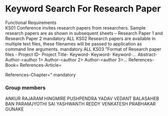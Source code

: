 # Keyword Search For Research Paper



Functional Requirements			
KS01	Conference invites research papers from researchers. Sample research papers are as shown in subsequent sheets – Research Paper 1 and Research Paper 2	mandatory 	ALL
KS02	Research papers are available in multiple text files, these filenames will be passed to application as command line arguments.	mandatory	ALL
KS03	  "Format of Research paper files -
        Project ID-<project id>
        Project Title-<project title>
        Keyword-<keyword1>
        Keyword-<keyword2>
        Keyword-<keyword3>...
        Abstract-<abstract>
        Author-<author 1>
        Author-<author 2>
        Author-<author 3>…
        References-Book=<book name>
        References-Article=<article name>
        References-Chapter=<chapter name>"	mandatory	
  
  
### Group members
ANKUR RAJARAM HINGMIRE
PUSHPENDRA  YADAV
VEDANT BALASAHEB BAN
PARAMJYOTHI SAI  YASHWANTH REDDY
VENKATESH PRABHAKAR GUNAKE
